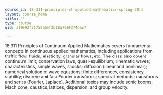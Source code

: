 ```yaml
---
course_id: 18-311-principles-of-applied-mathematics-spring-2014
layout: course_home
title: ''
type: course
uid: af9992f71759a5ef3b18a7069374dac7

---
```

18.311 Principles of Continuum Applied Mathematics covers fundamental concepts in continuous applied mathematics, including applications from traffic flow, fluids, elasticity, granular flows, etc. The class also covers continuum limit; conservation laws, quasi-equilibrium; kinematic waves; characteristics, simple waves, shocks; diffusion (linear and nonlinear); numerical solution of wave equations; finite differences, consistency, stability; discrete and fast Fourier transforms; spectral methods; transforms and series (Fourier, Laplace). Additional topics may include sonic booms, Mach cone, caustics, lattices, dispersion, and group velocity.
